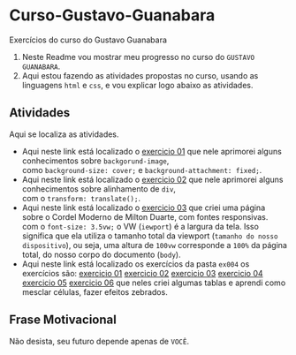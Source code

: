 # Curso-Gustavo-Guanabara
Exercícios do curso do Gustavo Guanabara


1. Neste Readme vou mostrar meu progresso no curso do `GUSTAVO GUANABARA`.
2. Aqui estou fazendo as atividades propostas no curso, usando as linguagens `html` e `css`, e vou explicar logo abaixo as atividades.


Atividades
-------

Aqui se localiza as atividades.

* Aqui neste link está localizado o [exercicio 01](https://caiotico.github.io/Curso-Gustavo-Guanabara/ex001/fundo001.html) que nele aprimorei alguns conhecimentos sobre `backgorund-image`,<br> como `background-size: cover;` e `background-attachment: fixed;`.
* Aqui neste link está localizado o [exercicio 02](https://caiotico.github.io/Curso-Gustavo-Guanabara/ex002/fundo002.html) que nele aprimorei alguns conhecimentos sobre alinhamento de `div`,<br> com o `transform: translate();`.
* Aqui neste link está localizado o [exercicio 03](https://caiotico.github.io/Curso-Gustavo-Guanabara/ex003/index.html) que criei uma página sobre o Cordel Moderno de Milton Duarte, com fontes responsivas. <br> com o `font-size: 3.5vw;` o VW (`iewport`) é a largura da tela. Isso significa que ela utiliza o tamanho total da viewport (`tamanho do nosso dispositivo`), ou seja, uma altura de `100vw` corresponde a `100%` da página total, do nosso corpo do documento (`body`).
* Aqui neste link está localizado os exercícios da pasta `ex004` os exercícios são: [exercicio 01](https://caiotico.github.io/Curso-Gustavo-Guanabara/ex004/tabela001.html) [exercicio 02](https://caiotico.github.io/Curso-Gustavo-Guanabara/ex004/tabela002.html) [exercicio 03](https://caiotico.github.io/Curso-Gustavo-Guanabara/ex004/tabela003.html) [exercicio 04](https://caiotico.github.io/Curso-Gustavo-Guanabara/ex004/tabela004.html) [exercicio 05](https://caiotico.github.io/Curso-Gustavo-Guanabara/ex004/tabela005.html) [exercicio 06](https://caiotico.github.io/Curso-Gustavo-Guanabara/ex004/tabela006.html) que neles criei algumas tablas e aprendi como mesclar células, fazer efeitos zebrados.


Frase Motivacional
-----

Não desista, seu futuro depende apenas de `VOCÊ`.
